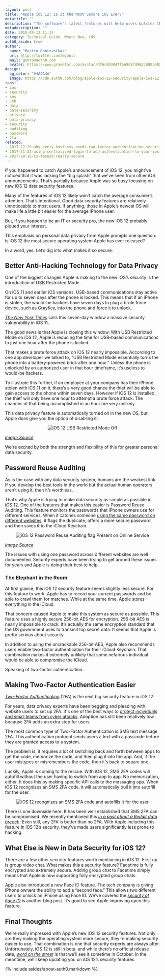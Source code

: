 ```yaml
---
layout: post
title: "Apple iOS 12: Is it the Most Secure iOS Ever?"
metatitle: ""
description: "The software’s latest features will help users bolster their data security."
metadescription: ""
date: 2018-09-12 11:27
category: Technical Guide, Whats New, iOS
auth0_aside: true
author:
  name: "Martin Gontovnikas"
  url: http://twitter.com/mgonto
  mail: gonto@auth0.com
  avatar: https://www.gravatar.com/avatar/df6c864847fba9687d962cb80b482764??s=60
design:
  bg_color: "#4A4A4A"
  image: https://cdn.auth0.com/blog/apple-ios-12-security/apple-ios-12-logo.png
tags:
- ios
- security
- sms
- usb
- data
- data-security
- privacy
- data-privacy
- security
- auditing
- password
- 2fa
related:
- 2017-12-29-why-every-business-needs-two-factor-authentication-security
- 2017-11-22-using-centralized-login-to-add-authentication-to-your-ios-apps
- 2017-10-16-is-faceid-really-secure
---
```


If you happened to catch Apple’s announcement of iOS 12, you might’ve noticed that it was lacking the “big splash” that we’ve seen from other iOS announcements. That’s partially because Apple was so busy focusing on new iOS 12 data security features.

Many of the features of iOS 12 likely won’t catch the average consumer’s attention. That’s intentional. Good data security features are relatively unnoticeable to most users. If anything, those in Apple’s newest OS will make life a little bit easier for the average iPhone user.

But, if you happen to be an IT or security pro, the new iOS 12 probably piqued your interest.

This emphasis on personal data privacy from Apple prompts one question: is iOS 12 the most secure operating system Apple has ever released?

In a word, yes. Let’s dig into what makes it so secure.

## Better Anti-Hacking Technology for Data Privacy

One of the biggest changes Apple is making to the new iOS’s security is the introduction of USB Restricted Mode. 

On iOS 11 and earlier iOS versions, USB-based communications stay active for up to seven days after the phone is locked. This means that if an iPhone is stolen, the would-be hackers have seven days to plug a brute force device, such as GrayKey, into the phone and force it to unlock.

_[The New York Times](https://www.nytimes.com/2018/06/13/technology/apple-iphone-police.html)_ calls this seven-day window a massive security vulnerability in iOS 11.

The good news is that Apple is closing this window. With USB Restricted Mode on iOS 12, Apple is reducing the time for USB-based communications to just one hour after the phone is locked. 

That makes a brute force attack on iOS 12 nearly impossible. According to one app developer we talked to, “USB Restricted Mode essentially turns the phone into a battery-powered brick after one hour.” Unless the phone is unlocked by an authorized user in that hour timeframe, it’s useless to would-be hackers.

To illustrate this further, if an employee at your company has their iPhone stolen with iOS 11 on it, there’s a very good chance the thief will be able to gain access to the phone within seven days. However if iOS 12 is installed, the thief will only have one hour to attempt a brute force attack. The chances of that being accomplished in an hour are very unlikely. 

This data privacy feature is automatically turned on in the new OS, but Apple does give you the option of disabling it:

<p style="text-align: center;">
  <img src="https://cdn.auth0.com/blog/apple-ios-12-is-it-the-most-secure-ios-ever/ios12-usb-restricted-mode-off.png" alt="iOS 12 USB Restricted Mode Off">
</p>

_[Image Source](https://www.macrumors.com/how-to/access-controls-usb-restricted-mode-ios-12/)_

We're excited by both the strength and flexibility of this for greater personal data security.

## Password Reuse Auditing

As is the case with any data security system, humans are the weakest link. If you develop the best tools in the world but the actual human operators aren’t using it, then it’s worthless.

That’s why Apple is trying to make data security as simple as possible in iOS 12. One of the features that makes this easier  is Password Reuse Auditing. This feature monitors the passwords that iPhone owners use for different services. When it catches someone [using the same password on different websites](https://www.godaddy.com/garage/10-best-practices-for-creating-and-securing-stronger-passwords/), it flags the duplicate, offers a more secure password, and then saves it to the iCloud Keychain.

<p style="text-align: center;">
  <img src="https://cdn.auth0.com/blog/apple-ios-12-is-it-the-most-secure-ios-ever/ios-12-password-reuse-auditing-flag-present-on-online-service.png" alt="iOS 12 Password Reuse Auditing flag Present on Online Service">
</p>

_[Image Source](https://www.macrumors.com/how-to/automatic-passwords-and-auditing-in-ios-12/)_

The issues with using one password across different websites are well documented. Security experts have been trying to get around these issues for years and Apple is doing their best to help. 

### The Elephant in the Room

At first glance, this iOS 12 security feature seems slightly less secure. For this feature to work, Apple has to record your current passwords and be able to crawl them for matches. While at the same time, Apple stores everything in the iCloud. 

That concern caused Apple to make this system as secure as possible. This feature uses a highly secure 256-bit AES for encryption. 256-bit AES is nearly impossible to crack. It’s actually the same encryption standard that the US government uses to transmit top secret data. It seems that Apple is pretty serious about security. 

In addition to using the uncrackable 256-bit AES, Apple also recommends users enable two-factor authentication for their iCloud Keychain. That combination makes it extremely unlikely that some nefarious individual would be able to compromise the iCloud. 

Speaking of two-factor authentication…

## Making Two-Factor Authentication Easier

_[Two-Factor Authentication](https://auth0.com/learn/two-factor-authentication/)_ (2FA) is the next big security feature in iOS 12. 

For years, data privacy experts have been begging and pleading with website users to set up 2FA. It's one of the best ways to [protect individuals and small teams from cyber attacks](http://blog.idonethis.com/security-ringcaptcha/). Adoption has still been relatively low because 2FA adds an extra step for users.

The most common type of Two-Factor Authentication is SMS text message 2FA. This authentication protocol sends users a text with a passcode before they are granted access to a system.

The problem is, it requires a lot of switching back and forth between apps to get the code, memorize the code, and then plug it into the app. And, if the user mistypes or misremembers the code, then it's back to square one.

Luckily, Apple is coming to the rescue. With iOS 12, SMS 2FA codes will autofill without the user having to switch from app to app. No memorization, either. It does this by making specific API calls to the messaging app. When iOS 12 recognizes an SMS 2FA code, it will automatically pull it into autofill for the user. 

<p style="text-align: center;">
  <img src="https://cdn.auth0.com/blog/apple-ios-12-is-it-the-most-secure-ios-ever/ios-12-recognizes-an-sms-2fa-code-and-autofills-it-for-user.gif" alt="iOS 12 recognizes an SMS 2FA code and autofills it for the user">
</p>

There is one downside here. It has been well established that SMS 2FA can be compromised. We recently mentioned this _[in a post about a Reddit data breach](https://auth0.com/blog/what-companies-can-learn-from-the-reddit-data-breach/)_. Even still, any 2FA is better than no 2FA. With Apple including this feature in iOS 12’s security, they’ve made users significantly less prone to hacking.

## What Else is New in Data Security for iOS 12?

There are a few other security features worth mentioning in iOS 12. First up is group video chat. What makes this a security feature? Facetime is fully encrypted and extremely secure. Adding group chat to Facetime simply means that Apple is now supporting fully encrypted group chats. 

Apple also introduced a new Face ID feature. The tech company is giving iPhone owners the ability to add a “second face.” This allows two different users to unlock an iPhone using Face ID. We’ve covered the _[security of Face ID](https://auth0.com/blog/is-faceid-really-secure/)_ is another blog post. It’s good to see Apple improving upon this feature.

## Final Thoughts

We’re really impressed with Apple’s new iOS 12 security features. Not only are they making the operating system more secure, they’re making security easier to use. That combination is one that security experts are always after. 
Unfortunately, iOS 12 is still in beta, and while there’s no official release date, _[word on the street](https://www.techradar.com/news/ios-12)_ is that we’ll see it sometime in October. In the meantime, we’ll keep updating you on iOS 12’s security features.

{% include asides/about-auth0.markdown %}